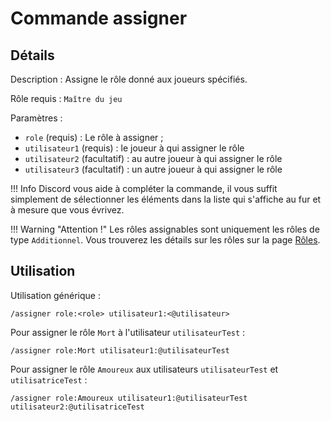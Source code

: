 # Commande assigner

## Détails

<!-- --8<-- [start:details] -->
Description : Assigne le rôle donné aux joueurs spécifiés.

Rôle requis : `Maître du jeu`

Paramètres :

* `role` (requis) : Le rôle à assigner ;
* `utilisateur1` (requis) : le joueur à qui assigner le rôle
* `utilisateur2` (facultatif) : au autre joueur à qui assigner le rôle
* `utilisateur3` (facultatif) : un autre joueur à qui assigner le rôle

!!! Info
    Discord vous aide à compléter la commande, il vous suffit simplement de sélectionner les éléments dans la liste qui s'affiche au fur et à mesure que vous évrivez.

!!! Warning "Attention !"
    Les rôles assignables sont uniquement les rôles de type `Additionnel`. Vous trouverez les détails sur les rôles sur la page [Rôles][lien-types-de-roles].
<!-- --8<-- [end:details] -->

## Utilisation

<!-- --8<-- [start:utilisation] -->
Utilisation générique :

```text
/assigner role:<role> utilisateur1:<@utilisateur>
```

Pour assigner le rôle `Mort` à l'utilisateur `utilisateurTest` :

```text
/assigner role:Mort utilisateur1:@utilisateurTest
```

Pour assigner le rôle `Amoureux` aux utilisateurs `utilisateurTest` et `utilisatriceTest` :

```text
/assigner role:Amoureux utilisateur1:@utilisateurTest utilisateur2:@utilisatriceTest
```
<!-- --8<-- [end:utilisation] -->

[lien-types-de-roles]: ../../roles/index.md#types-de-roles
